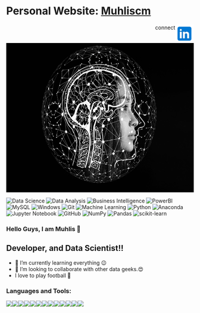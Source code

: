 

# Personal Website: [Muhliscm](https://www.muhliscm.com/)
<a href="https://www.linkedin.com/in/muhliscm/"><img src="images/icons8-linkedin-240.png" alt="LinkedIn Profile" width="50" height="50" align="right"></img></a>
<p align="right">connect</p>
<img src="images/ai.jpg" align=center width="600" height="400" ></img>



![Data Science](https://img.shields.io/badge/%20-%20Data%20Science-blueviolet?style=for-the-badge)
![Data Analysis](https://img.shields.io/badge/%20-Data%20Analysis-9cf?style=flat-square&logo=appveyor)
![Business Intelligence](https://img.shields.io/badge/Business-Intelligence-violet)
![PowerBI](https://img.shields.io/badge/PowerBI-MS-yellow)
![MySQL](https://img.shields.io/badge/mysql-%2300f.svg?style=for-the-badge&logo=mysql&logoColor=white)
![Windows](https://img.shields.io/badge/Windows-0078D6?style=for-the-badge&logo=windows&logoColor=white)
![Git](https://img.shields.io/badge/git-%23F05033.svg?style=for-the-badge&logo=git&logoColor=white)
![Machine Learning](https://img.shields.io/badge/%20-Machine%20Learning-important?style=for-the-badge)
![Python](https://img.shields.io/badge/python-3670A0?style=for-the-badge&logo=python&logoColor=ffdd54)
![Anaconda](https://img.shields.io/badge/Anaconda-%2344A833.svg?style=for-the-badge&logo=anaconda&logoColor=white)
![Jupyter Notebook](https://img.shields.io/badge/jupyter-%23FA0F00.svg?style=for-the-badge&logo=jupyter&logoColor=white)
![GitHub](https://img.shields.io/badge/github-%23121011.svg?style=for-the-badge&logo=github&logoColor=white)
![NumPy](https://img.shields.io/badge/numpy-%23013243.svg?style=for-the-badge&logo=numpy&logoColor=white)
![Pandas](https://img.shields.io/badge/pandas-%23150458.svg?style=for-the-badge&logo=pandas&logoColor=white)
![scikit-learn](https://img.shields.io/badge/scikit--learn-%23F7931E.svg?style=for-the-badge&logo=scikit-learn&logoColor=white)

### Hello Guys, I am Muhlis 👋
##  Developer, and Data Scientist!!

- 🌱 I’m currently learning everything 😉
- 👯 I’m looking to collaborate with other data geeks.😍
-  I love to play football 🧡

### Languages and Tools:

<img align="left" src="https://cdn.jsdelivr.net/npm/programming-languages-logos/src/python/python.png" height="50">
<img align="left" src="https://cdn.jsdelivr.net/npm/programming-languages-logos/src/javascript/javascript.png" height="50">
<img align="left" src="https://cdn.jsdelivr.net/npm/programming-languages-logos/src/html/html.png" height="50">
<img align="left" src="https://github.com/Muhliscm/devicon/blob/master/icons/css3/css3-original-wordmark.svg" height="50">
<img align="left" src="https://github.com/Muhliscm/devicon/blob/master/icons/bootstrap/bootstrap-original.svg" height="50">
<img align="left" src="https://github.com/Muhliscm/devicon/blob/master/icons/pandas/pandas-original-wordmark.svg" height="50">
<img align="left" src="https://github.com/Muhliscm/devicon/blob/master/icons/numpy/numpy-original-wordmark.svg" height="50">
<img align="left" src="https://github.com/Muhliscm/devicon/blob/master/icons/mysql/mysql-original-wordmark.svg" height="50">
<img align="left" src="https://github.com/Muhliscm/devicon/blob/master/icons/microsoftsqlserver/microsoftsqlserver-plain-wordmark.svg" height="50">


<img align="left" src="https://github.com/Muhliscm/devicon/blob/master/icons/mongodb/mongodb-original-wordmark.svg" height="50">
<img align="left" src="https://github.com/Muhliscm/devicon/blob/master/icons/express/express-original-wordmark.svg" height="50">
<img align="left" src="https://github.com/Muhliscm/devicon/blob/master/icons/react/react-original-wordmark.svg" height="50">
<img align="left" src="https://github.com/Muhliscm/devicon/blob/master/icons/nodejs/nodejs-plain.svg" height="50">
<!--
**Muhliscm/Muhliscm** is a ✨ _special_ ✨ repository because its `README.md` (this file) appears on your GitHub profile.

Here are some ideas to get you started:

- 🔭 I’m currently working on ...
- 🌱 I’m currently learning ...
- 👯 I’m looking to collaborate on ...
- 🤔 I’m looking for help with ...
- 💬 Ask me about ...
- 📫 How to reach me: ...
- 😄 Pronouns: ...
- ⚡ Fun fact: ...
-->
